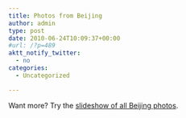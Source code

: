 ```yaml
---
title: Photos from Beijing
author: admin
type: post
date: 2010-06-24T10:09:37+00:00
#url: /?p=489
aktt_notify_twitter:
  - no
categories:
  - Uncategorized

---
```

Want more? Try the [slideshow of all Beijing photos][1].

 [1]: http://www.flickr.com/photos/glennji/tags/beijing/show/ "Slideshow"
